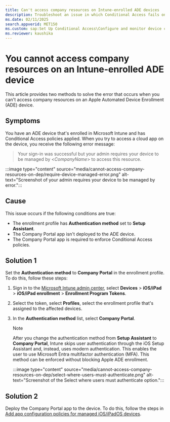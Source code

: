 ```yaml
---
title: Can't access company resources on Intune-enrolled ADE devices
description: Troubleshoot an issue in which Conditional Access fails on an Apple Automated Device Enrollment (ADE) device that's enrolled in Microsoft Intune.
ms.date: 02/11/2025
search.appverid: MET150
ms.custom: sap:Set Up Conditional Access\Configure and monitor device compliance
ms.reviewer: kaushika
---
```

# You cannot access company resources on an Intune-enrolled ADE device

This article provides two methods to solve the error that occurs when you can't access company resources on an Apple Automated Device Enrollment (ADE) device.

## Symptoms

You have an ADE device that's enrolled in Microsoft Intune and has Conditional Access policies applied. When you try to access a cloud app on the device, you receive the following error message:

> Your sign-in was successful but your admin requires your device to be managed by <*CompanyName*> to access this resource.

:::image type="content" source="media/cannot-access-company-resources-on-dep/require-device-managed-error.png" alt-text="Screenshot of your admin requires your device to be managed by error.":::

## Cause

This issue occurs if the following conditions are true:

- The enrollment profile has **Authentication method** set to **Setup Assistant**.
- The Company Portal app isn't deployed to the ADE device.
- The Company Portal app is required to enforce Conditional Access policies.

## Solution 1

Set the **Authentication method** to **Company Portal** in the enrollment profile. To do this, follow these steps:

1. Sign in to the [Microsoft Intune admin center](https://go.microsoft.com/fwlink/?linkid=2109431), select **Devices** > **iOS/iPad** > **iOS/iPad enrollment** > **Enrollment Program Tokens**.

2. Select the token, select **Profiles**, select the enrollment profile that's assigned to the affected devices.

3. In the **Authentication method** list, select **Company Portal**.

    > [!NOTE]
    > After you change the authentication method from **Setup Assistant** to **Company Portal**, Intune skips user authentication through the iOS Setup Assistant and, instead, uses modern authentication. This enables the user to use Microsoft Entra multifactor authentication (MFA). This method can be enforced without blocking Apple ADE enrollment.

    :::image type="content" source="media/cannot-access-company-resources-on-dep/select-where-users-must-authenticate.png" alt-text="Screenshot of the Select where users must authenticate option.":::

## Solution 2

Deploy the Company Portal app to the device. To do this, follow the steps in [Add app configuration policies for managed iOS/iPadOS devices](/mem/intune/apps/app-configuration-policies-use-ios#configure-the-company-portal-app-to-support-ios-and-ipados-dep-devices).
